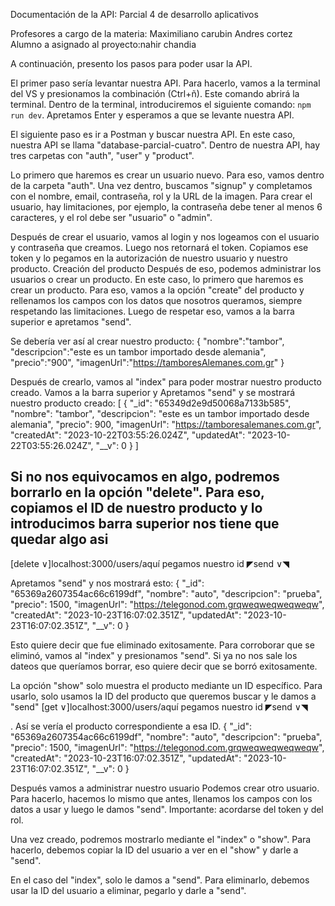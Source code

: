 Documentación de la API:
Parcial 4 de desarrollo aplicativos

Profesores a cargo de la materia:
Maximiliano carubin
Andres cortez
Alumno a asignado al proyecto:nahir chandia

A continuación, presento los pasos para poder usar la API.

El primer paso sería levantar nuestra API. Para hacerlo, vamos a la terminal del VS y presionamos la combinación (Ctrl+ñ). Este comando abrirá la terminal. Dentro de la terminal, introduciremos el siguiente comando: `npm run dev`. Apretamos Enter y esperamos a que se levante nuestra API.

El siguiente paso es ir a Postman y buscar nuestra API. En este caso, nuestra API se llama "database-parcial-cuatro". Dentro de nuestra API, hay tres carpetas con "auth", "user" y "product".

Lo primero que haremos es crear un usuario nuevo. Para eso, vamos dentro de la carpeta "auth". Una vez dentro, buscamos "signup" y completamos con el nombre, email, contraseña, rol y la URL de la imagen. Para crear el usuario, hay limitaciones, por ejemplo, la contraseña debe tener al menos 6 caracteres, y el rol debe ser "usuario" o "admin".

Después de crear el usuario, vamos al login y nos logeamos con el usuario y contraseña que creamos. Luego nos retornará el token. Copiamos ese token y lo pegamos en la autorización de nuestro usuario y nuestro producto.
Creación del producto
Después de eso, podemos administrar los usuarios o crear un producto. En este caso, lo primero que haremos es crear un producto. Para eso, vamos a la opción "create" del producto y rellenamos los campos con los datos que nosotros queramos, siempre respetando las limitaciones. Luego de respetar eso, vamos a la barra superior e apretamos "send".

Se debería ver así al crear nuestro producto:
{
    "nombre":"tambor",
    "descripcion":"este es un tambor importado desde alemania",
    "precio":"900",
    "imagenUrl":"https://tamboresAlemanes.com.gr"
}

Después de crearlo, vamos al "index" para poder mostrar nuestro producto creado. Vamos a la barra superior y Apretamos "send" y se mostrará nuestro producto creado:
[
    {
        "_id": "65349d2e9d50068a7133b585",
        "nombre": "tambor",
        "descripcion": "este es un tambor importado desde alemania",
        "precio": 900,
        "imagenUrl": "https://tamboresalemanes.com.gr",
        "createdAt": "2023-10-22T03:55:26.024Z",
        "updatedAt": "2023-10-22T03:55:26.024Z",
        "__v": 0
    }
]

Si no nos equivocamos en algo, podremos borrarlo en la opción "delete". Para eso, copiamos el ID de nuestro producto y lo introducimos barra superior nos tiene que quedar algo asi 
---------------------------------------
[delete ∨]localhost:3000/users/aquí pegamos nuestro id ◤send ∨◥

Apretamos "send" y nos mostrará esto:
{
    "_id": "65369a2607354ac66c6199df",
    "nombre": "auto",
    "descripcion": "prueba",
    "precio": 1500,
    "imagenUrl": "https://telegonod.com.grqweqweqweqweqw",
    "createdAt": "2023-10-23T16:07:02.351Z",
    "updatedAt": "2023-10-23T16:07:02.351Z",
    "__v": 0
}

Esto quiere decir que fue eliminado exitosamente. Para corroborar que se eliminó, vamos al "index" y presionamos "send". Si ya no nos sale los dateos que queríamos borrar, eso quiere decir que se borró exitosamente.

La opción "show" solo muestra el producto mediante un ID específico. Para usarlo, solo usamos la ID del producto que queremos buscar y le damos a "send"
[get ∨]localhost:3000/users/aquí pegamos nuestro id ◤send ∨◥

. Así se vería el producto correspondiente a esa ID.
{
    "_id": "65369a2607354ac66c6199df",
    "nombre": "auto",
    "descripcion": "prueba",
    "precio": 1500,
    "imagenUrl": "https://telegonod.com.grqweqweqweqweqw",
    "createdAt": "2023-10-23T16:07:02.351Z",
    "updatedAt": "2023-10-23T16:07:02.351Z",
    "__v": 0
}


Después vamos a administrar nuestro usuario
 Podemos crear otro usuario. Para hacerlo, hacemos lo mismo que antes, llenamos los campos con los datos a usar y luego le damos "send". Importante: acordarse del token y del rol.

Una vez creado, podremos mostrarlo mediante el "index" o "show". Para hacerlo, debemos copiar la ID del usuario a ver en el "show" y darle a "send".

En el caso del "index", solo le damos a "send". Para eliminarlo, debemos usar la ID del usuario a eliminar, pegarlo y darle a "send".
